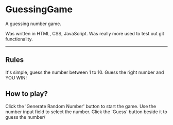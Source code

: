 # GuessingGame
A guessing number game.


Was written in HTML, CSS, JavaScript. Was really more used to test out git functionality.

---

## Rules

It's simple, guess the number between 1 to 10. Guess the right number and YOU WIN!

## How to play?

Click the 'Generate Random Number' button to start the game. Use the number input field to select the number. Click the 'Guess' button beside it to guess the number/
